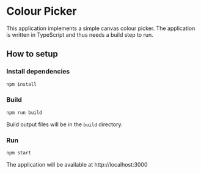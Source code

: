 # Colour Picker

This application implements a simple canvas colour picker. The application is written in TypeScript and thus needs a build step to run.

## How to setup

### Install dependencies

```bash
npm install
```

### Build

```bash
npm run build
```

Build output files will be in the `build` directory.

### Run

```bash
npm start
```

The application will be available at http://localhost:3000